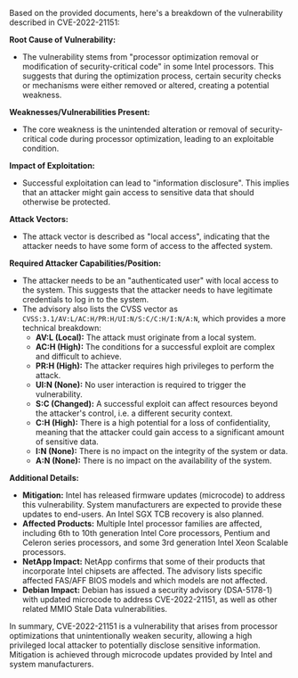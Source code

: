 Based on the provided documents, here's a breakdown of the vulnerability described in CVE-2022-21151:

**Root Cause of Vulnerability:**

*   The vulnerability stems from "processor optimization removal or modification of security-critical code" in some Intel processors. This suggests that during the optimization process, certain security checks or mechanisms were either removed or altered, creating a potential weakness.

**Weaknesses/Vulnerabilities Present:**

*   The core weakness is the unintended alteration or removal of security-critical code during processor optimization, leading to an exploitable condition.

**Impact of Exploitation:**

*   Successful exploitation can lead to "information disclosure". This implies that an attacker might gain access to sensitive data that should otherwise be protected.

**Attack Vectors:**

*   The attack vector is described as "local access", indicating that the attacker needs to have some form of access to the affected system.

**Required Attacker Capabilities/Position:**

*   The attacker needs to be an "authenticated user" with local access to the system. This suggests that the attacker needs to have legitimate credentials to log in to the system.
*   The advisory also lists the CVSS vector as  `CVSS:3.1/AV:L/AC:H/PR:H/UI:N/S:C/C:H/I:N/A:N`, which provides a more technical breakdown:
    *   **AV:L (Local):** The attack must originate from a local system.
    *   **AC:H (High):** The conditions for a successful exploit are complex and difficult to achieve.
    *   **PR:H (High):** The attacker requires high privileges to perform the attack.
    *   **UI:N (None):** No user interaction is required to trigger the vulnerability.
    *   **S:C (Changed):**  A successful exploit can affect resources beyond the attacker's control, i.e. a different security context.
    *   **C:H (High):** There is a high potential for a loss of confidentiality, meaning that the attacker could gain access to a significant amount of sensitive data.
    *   **I:N (None):** There is no impact on the integrity of the system or data.
    *    **A:N (None):** There is no impact on the availability of the system.

**Additional Details:**

*   **Mitigation:** Intel has released firmware updates (microcode) to address this vulnerability. System manufacturers are expected to provide these updates to end-users. An Intel SGX TCB recovery is also planned.
*   **Affected Products:** Multiple Intel processor families are affected, including 6th to 10th generation Intel Core processors, Pentium and Celeron series processors, and some 3rd generation Intel Xeon Scalable processors.
*   **NetApp Impact:** NetApp confirms that some of their products that incorporate Intel chipsets are affected. The advisory lists specific affected FAS/AFF BIOS models and which models are not affected.
* **Debian Impact:** Debian has issued a security advisory (DSA-5178-1) with updated microcode to address CVE-2022-21151, as well as other related MMIO Stale Data vulnerabilities.

In summary, CVE-2022-21151 is a vulnerability that arises from processor optimizations that unintentionally weaken security, allowing a high privileged local attacker to potentially disclose sensitive information. Mitigation is achieved through microcode updates provided by Intel and system manufacturers.
